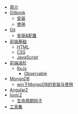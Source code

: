 * [简介](README.md)
* [Gitbook](GitBook/README.md)
  * [安装](GitBook/安装.md)
  * [使用](GitBook/使用.md)
* [Git](Git/README.md)
  * [安装&配置](Git/安装&配置.md)
* [前端基础](前端基础/README.md)
  * [HTML](前端基础/HTML/README.md)
  * [CSS](前端基础/CSS/README.md)
  * [JavaScript](前端基础/JavaScript/README.md)
* [前端进阶]()
  * [RxJs](前端进阶/RxJs/README.md)
    * [Observable](前端进阶/RxJs/Observable.md)
* [MongoDB](MongoDB/MongoDB/README.md)
  * [win下MongoDB的安装与使用](MongoDB/win下MongoDB的安装与使用.md)
* [Angular2]()
* [Ionic2](Ionic2/README.md)
  * [生命周期钩子](Ionic2/生命周期钩子.md)
* [工具集](工具集/README.md)